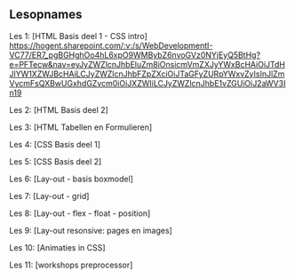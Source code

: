 ## Lesopnames


Les 1: [HTML Basis deel 1 - CSS intro]   
https://hogent.sharepoint.com/:v:/s/WebDevelopmentI-VC77/ER7_pgBGHghOo4hL6xpO9WMBybZ6nvoGVz0NYjEyQ5BtHg?e=PFTecw&nav=eyJyZWZlcnJhbEluZm8iOnsicmVmZXJyYWxBcHAiOiJTdHJlYW1XZWJBcHAiLCJyZWZlcnJhbFZpZXciOiJTaGFyZURpYWxvZyIsInJlZmVycmFsQXBwUGxhdGZvcm0iOiJXZWIiLCJyZWZlcnJhbE1vZGUiOiJ2aWV3In19

Les 2: [HTML Basis deel 2]



Les 3: [HTML Tabellen en Formulieren]



Les 4: [CSS Basis deel 1]



Les 5: [CSS Basis deel 2]



Les 6: [Lay-out - basis boxmodel]


Les 7: [Lay-out - grid]



Les 8: [Lay-out - flex - float - position]



Les 9: [Lay-out resonsive: pages en images]



Les 10: [Animaties in CSS]



Les 11: [workshops preprocessor]



